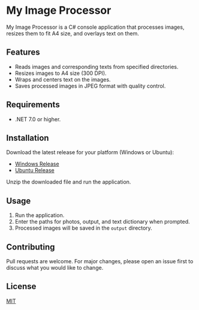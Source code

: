 # My Image Processor

My Image Processor is a C# console application that processes images, resizes them to fit A4 size, and overlays text on them.

## Features

- Reads images and corresponding texts from specified directories.
- Resizes images to A4 size (300 DPI).
- Wraps and centers text on the images.
- Saves processed images in JPEG format with quality control.

## Requirements

- .NET 7.0 or higher.

## Installation

Download the latest release for your platform (Windows or Ubuntu):

- [Windows Release](https://github.com/hugovasko/MyImageProcessor/releases/download/v1.0/windows_release.zip)
- [Ubuntu Release](https://github.com/hugovasko/MyImageProcessor/releases/download/v1.0/ubuntu_release.zip)

Unzip the downloaded file and run the application.

## Usage

1. Run the application.
2. Enter the paths for photos, output, and text dictionary when prompted.
3. Processed images will be saved in the `output` directory.

## Contributing

Pull requests are welcome. For major changes, please open an issue first to discuss what you would like to change.

## License

[MIT](LICENSE)
